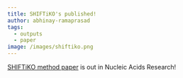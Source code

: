 ```yaml
---
title: SHIFTiKO's published!
author: abhinay-ramaprasad
tags:
  - outputs
  - paper
image: /images/shiftiko.png
---
```


 [SHIFTiKO method paper](https://academic.oup.com/nar/advance-article/doi/10.1093/nar/gkae1274/7935003) is out in Nucleic Acids Research!

